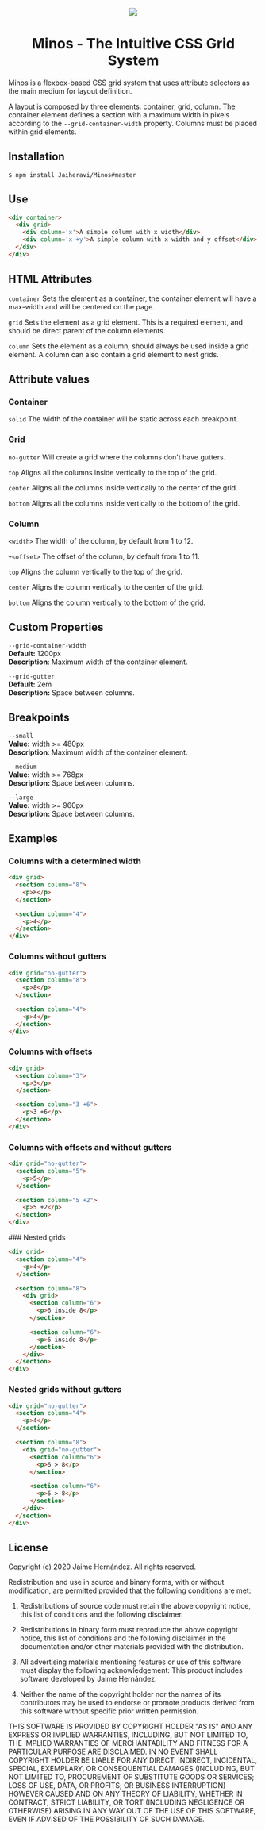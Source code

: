 <p align="center">
<img src="https://raw.githubusercontent.com/Jaiheravi/Minos/master/logo.svg">
</p>

<h1 align="center">Minos - The Intuitive CSS Grid System</h1>

Minos is a flexbox-based CSS grid system that uses attribute selectors as the main medium for layout definition.

A layout is composed by three elements: container, grid, column. The container element defines a section with a maximum width in pixels according to the `--grid-container-width` property. Columns must be placed within grid elements.

## Installation

```
$ npm install Jaiheravi/Minos#master
```

## Use

```HTML
<div container>
  <div grid>
    <div column='x'>A simple column with x width</div>
    <div column='x +y'>A simple column with x width and y offset</div>
  </div>
</div>
```

## HTML Attributes

`container`
Sets the element as a container, the container element will have a max-width and will be centered on the page.

`grid`
Sets the element as a grid element. This is a required element, and should be direct parent of the column elements.

`column`
Sets the element as a column, should always be used inside a grid element. A column can also contain a grid element to nest grids.

## Attribute values

### Container

`solid`
The width of the container will be static across each breakpoint.

### Grid

`no-gutter`
Will create a grid where the columns don't have gutters.

`top`
Aligns all the columns inside vertically to the top of the grid.

`center`
Aligns all the columns inside vertically to the center of the grid.

`bottom`
Aligns all the columns inside vertically to the bottom of the grid.


### Column

`<width>`
The width of the column, by default from 1 to 12.

`+<offset>`
The offset of the column, by default from 1 to 11.

`top`
Aligns the column vertically to the top of the grid.

`center`
Aligns the column vertically to the center of the grid.

`bottom`
Aligns the column vertically to the bottom of the grid.


## Custom Properties

`--grid-container-width` <br>
**Default:** 1200px <br>
**Description**: Maximum width of the container element.

`--grid-gutter` <br>
**Default:** 2em <br>
**Description:** Space between columns.

## Breakpoints

`--small` <br>
**Value:** width >= 480px <br>
**Description**: Maximum width of the container element.

`--medium` <br>
**Value:** width >= 768px <br>
**Description:** Space between columns.

`--large` <br>
**Value:** width >= 960px <br>
**Description:** Space between columns.

## Examples

### Columns with a determined width

```HTML
<div grid>
  <section column="8">
    <p>8</p>
  </section>

  <section column="4">
    <p>4</p>
  </section>
</div>
```

### Columns without gutters

```HTML
<div grid="no-gutter">
  <section column="8">
    <p>8</p>
  </section>

  <section column="4">
    <p>4</p>
  </section>
</div>
```

### Columns with offsets

```HTML
<div grid>
  <section column="3">
    <p>3</p>
  </section>

  <section column="3 +6">
    <p>3 +6</p>
  </section>
</div>
```

### Columns with offsets and without gutters

```HTML
<div grid="no-gutter">
  <section column="5">
    <p>5</p>
  </section>

  <section column="5 +2">
    <p>5 +2</p>
  </section>
</div>
```

### Nested grids

```HTML
<div grid>
  <section column="4">
    <p>4</p>
  </section>

  <section column="8">
    <div grid>
      <section column="6">
        <p>6 inside 8</p>
      </section>

      <section column="6">
        <p>6 inside 8</p>
      </section>
    </div>
  </section>
</div>
```

### Nested grids without gutters

```HTML
<div grid="no-gutter">
  <section column="4">
    <p>4</p>
  </section>

  <section column="8">
    <div grid="no-gutter">
      <section column="6">
        <p>6 > 8</p>
      </section>

      <section column="6">
        <p>6 > 8</p>
      </section>
    </div>
  </section>
</div>
```

## License

Copyright (c) 2020 Jaime Hernández. All rights reserved.

Redistribution and use in source and binary forms, with or without modification,
are permitted provided that the following conditions are met:

1. Redistributions of source code must retain the above copyright notice, this
list of conditions and the following disclaimer.

2. Redistributions in binary form must reproduce the above copyright notice,
this list of conditions and the following disclaimer in the documentation and/or
other materials provided with the distribution.

3. All advertising materials mentioning features or use of this software must
display the following acknowledgement: This product includes software developed
by Jaime Hernández.

4. Neither the name of the copyright holder nor the names of its contributors
may be used to endorse or promote products derived from this software without
specific prior written permission.

THIS SOFTWARE IS PROVIDED BY COPYRIGHT HOLDER "AS IS" AND ANY EXPRESS OR IMPLIED
WARRANTIES, INCLUDING, BUT NOT LIMITED TO, THE IMPLIED WARRANTIES OF
MERCHANTABILITY AND FITNESS FOR A PARTICULAR PURPOSE ARE DISCLAIMED. IN NO EVENT
SHALL COPYRIGHT HOLDER BE LIABLE FOR ANY DIRECT, INDIRECT, INCIDENTAL, SPECIAL,
EXEMPLARY, OR CONSEQUENTIAL DAMAGES (INCLUDING, BUT NOT LIMITED TO, PROCUREMENT
OF SUBSTITUTE GOODS OR SERVICES; LOSS OF USE, DATA, OR PROFITS; OR BUSINESS
INTERRUPTION) HOWEVER CAUSED AND ON ANY THEORY OF LIABILITY, WHETHER IN
CONTRACT, STRICT LIABILITY, OR TORT (INCLUDING NEGLIGENCE OR OTHERWISE) ARISING
IN ANY WAY OUT OF THE USE OF THIS SOFTWARE, EVEN IF ADVISED OF THE POSSIBILITY
OF SUCH DAMAGE.

